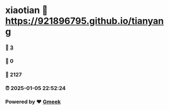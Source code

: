 # xiaotian :link: https://921896795.github.io/tianyang 
### :page_facing_up: [3](https://921896795.github.io/tianyang/tag.html) 
### :speech_balloon: 0 
### :hibiscus: 2127 
### :alarm_clock: 2025-01-05 22:52:24 
### Powered by :heart: [Gmeek](https://github.com/Meekdai/Gmeek)
